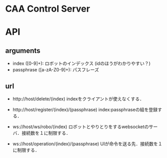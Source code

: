 CAA Control Server
==================

# API

## arguments
- index ([0-9]+): ロボットのインデックス (idのほうがわかりやすい？)
- passphrase ([a-zA-Z0-9]+): パスフレーズ


## url
- http://host/delete/(index)
indexをクライアントが使えなくする．

- http://host/register/(index)/(passphrase)
index:passphraseの組を登録する．

- ws://host/ws/robo/(index)
ロボットとやりとりをするwebsocketのサーバ．接続数を１に制限する．

- ws://host/operation/(index)/(passphrase)
UIが命令を送る先．接続数を１に制限する．
